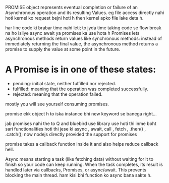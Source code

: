 PROMISE object represents eventual completion or failure of an Asynchronous operation
 and its resulting Values.
eg file access directly nahi hoti kernel ko request bejni hoti h then kernel apko file lake deta h.

har line code ki brabar time nahi leti; to jyda time taking code se flow break na ho isliye async await ya promises ka use hota h 
Promises lets asynchronous methods return values like
 synchronous methods: instead of immediately returning
  the final value, the asynchronous method returns a promise
   to supply the value at some point in the future.

# A Promise is in one of these states:
   - pending: initial state, neither fulfilled nor rejected.
   - fulfilled: meaning that the operation was completed successfully.
   - rejected: meaning that the operation failed.

mostly you will see yourself consuming promises.

promise ekk object h to iska instance bhi new keyword se banega right...

jab promises nahi the to Q and bluebird use library use hoti thi 
inme boht sari functionalities hoti thi jese ki async , await, call , fetch , .then() , .catch();
now nodejs directly provided the support for promises

promise takes a callback function inside it and also helps reduce callback hell.

Async means starting a task (like fetching data) without waiting for it to finish
   so your code can keep running. When the task completes, its result is handled
   later via callbacks, Promises, or async/await.
   This prevents blocking the main thread.
   ham kisi bhi function ko async bana sakte h.
